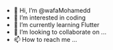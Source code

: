 - 👋 Hi, I’m @wafaMohamedd
- 👀 I’m interested in coding 
- 🌱 I’m currently learning Flutter
- 💞️ I’m looking to collaborate on ...
- 📫 How to reach me ...

<!---
wafaMohamedd/wafaMohamedd is a ✨ special ✨ repository because its `README.md` (this file) appears on your GitHub profile.
You can click the Preview link to take a look at your changes.
--->
